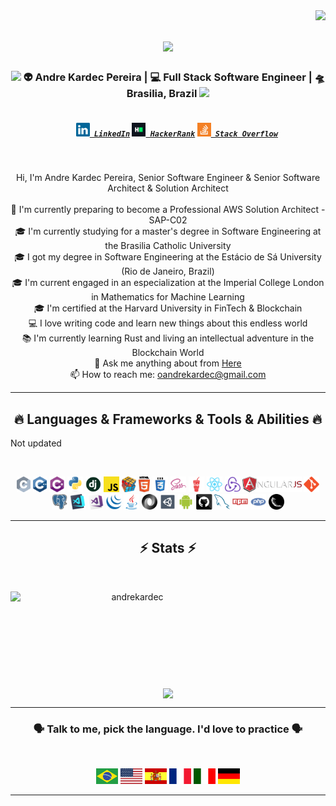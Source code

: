 <img align="right" src="https://visitor-badge.laobi.icu/badge?page_id=andrekardeca.andrekardeca">

<h1 align="center">
  <a href="https://git.io/typing-svg">
    <img src="https://readme-typing-svg.herokuapp.com/?lines=Hello,+There!+👋;This+is+Andre+Kardec....;Nice+to+meet+you!&center=true&size=30">
  </a>
</h1>

<div align="center">
<h3><img src="https://media.giphy.com/media/WUlplcMpOCEmTGBtBW/giphy.gif" width="30"> 👽 Andre Kardec Pereira | 💻 Full Stack Software Engineer | 🛸 Brasilia, Brazil <img src="https://media.giphy.com/media/WUlplcMpOCEmTGBtBW/giphy.gif" width="30"></h3>
</div>

<h5 align="center">
  <code>
    <a href="https://www.linkedin.com/in/andrekardec/" title="LinkedIn Profile"><img width="22" src="images/linkedin.svg"> LinkedIn</a></code>
  <code><a href="#" title="HackerRank Profile"><img width="22" src="images/hackerrank.png"> HackerRank</a></code>
  <code><a href="#" title="Stack Overflow Profile"><img width="22" src="images/stackoverflow.svg"> Stack Overflow</a></code>
</h5>
<br>
<p align="center">
  Hi, I'm Andre Kardec Pereira, Senior Software Engineer & Senior Software Architect & Solution Architect 
  <br>
  <br>
  🔬 I'm currently preparing to become a Professional AWS Solution Architect - SAP-C02
  <br>
  🎓 I'm currently studying for a master's degree in Software Engineering at the Brasilia Catholic University
  <br>
  🎓 I got my degree in Software Engineering at the Estácio de Sá University (Rio de Janeiro, Brazil)
  <br>
  🎓 I'm current engaged in an especialization at the Imperial College London in Mathematics for Machine Learning
  <br>
  🎓 I'm certified at the Harvard University in FinTech & Blockchain
  <br>
  💻 I love writing code and learn new things about this endless world
  <br>
  📚 I'm currently learning Rust and living an intellectual adventure in the Blockchain World
  <br>
  💬 Ask me anything about from <a href="https://github.com/andrekardec/andrekardec/issues" title="Issues">Here</a>
  <br>
  📫 How to reach me: <a href="mailto: oandrekardec@gmail.com">oandrekardec@gmail.com</a>
</p>
<hr>
<h2 align="center">🔥 Languages & Frameworks & Tools & Abilities 🔥</h2>
<p>Not updated</p>
<br>
<p align="center">
  <code><img title="C" height="25" src="images/c.svg"></code>
  <code><img title="C++" height="25" src="images/cpp.svg"></code>
  <code><img title="C#" height="25" src="images/cSharp.svg"></code>
  <code><img title="Python" height="25" src="images/python-original.svg"></code>
  <code><img title="Django" height="25" src="images/django.png"></code>
  <code><img title="Javascript" height="25" src="images/javascript.svg"></code>
  <code><img title="Problem Solving" height="25" src="images/problemSolving.png"></code>
  <code><img title="HTML5" height="25" src="images/html5.svg"></code>
  <code><img title="CSS" height="25" src="images/css.svg"></code>
  <code><img title="SASS" height="25" src="images/sass.svg"></code>
  <code><img title="Gulp" height="25" src="images/gulp.svg"></code>
  <code><img title="React" height="25" src="images/react-original.svg"></code>
  <code><img title="Redux" height="25" src="images/redux.svg"></code>
  <code><img title="AngularJS" height="25" src="images/angularjs.png"></code>
  <code><img title="Git" height="25" src="images/git-original.svg"></code>
  <code><img title="PostgreSQL" height="25" src="images/postgresql.svg"></code>
  <code><img title="Visual Studio Code" height="25" src="images/vscode.png"></code>
  <code><img title="Microsoft Visual Studio" height="25" src="images/visualstudio.png"></code>
  <code><img title="JQuery" height="25" src="images/jquery-original.svg"></code>
  <code><img title="Java" height="25" src="images/java-original.svg"></code>
  <code><img title="JSON" height="25" src="images/json.svg"></code>
  <code><img title="Unity" height="25" src="images/unity3d.svg"></code>
  <code><img title="Android" height="25" src="images/android.svg"></code>
  <code><img title="GitHub" height="25" src="images/github.svg"></code>
  <code><img title="MySQL" height="25" src="images/mysql.svg"></code>
  <code><img title="npm" height="25" src="images/npm.svg"></code>
  <code><img title="PHP" height="25" src="images/php.svg"></code>
  <code><img title="Flask" height="25" src="images/flask.png"></code>
</p>
<hr>

<h2 align="center">⚡ Stats ⚡</h2>
<br>
<p align=center>
  <div align=center>
    <a href="https://github.com/denvercoder1/github-readme-streak-stats" title="Go to Source">
      <img align="left" width=390 src="https://github-readme-streak-stats.herokuapp.com/?user=andrekardec&theme=react&border=61dafb&hide_border=true" alt="andrekardec" />
    </a>
  </div>
  <br><br><br><br><br><br><br><br><br>
  <div align=center>
    <a href="https://github.com/andrekardec/github-readme-stats">
      <img width=325 align="center" src="https://github-readme-stats.vercel.app/api/top-langs/?username=andrekardec&hide=c%23,powershell,Mathematica,Ruby,Objective-C,Objective-C%2b%2b,Cuda&title_color=61dafb&text_color=ffffff&icon_color=61dafb&bg_color=20232a&langs_count=8&layout=compact&border_color=61dafb&hide_border=true" />
    </a>
  </div>
</p>

<hr>
<h3 align="center">🗣 Talk to me, pick the language. I'd love to practice 🗣</h3>
<br>
<p align="center">
<code><img title="Brazilian Portuguese" src="images/br.svg" width="35" height="25"></code>
<code><img title="English" src="images/en.svg" width="35" height="25"></code>
<code><img title="Spanish" src="images/es.svg" width="35" height="25"></code>
<code><img title="French" src="images/fr.svg" width="35" height="25"></code>
<code><img title="Italian" src="images/it.svg" width="35" height="25"></code>
<code><img title="German" src="images/de.svg" width="35" height="25"></code>
</p>
<hr>
